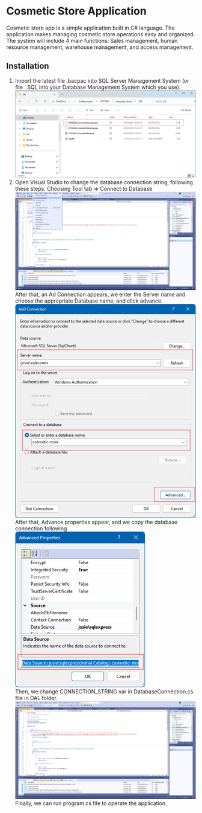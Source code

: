 # Cosmetic Store Application

Cosmetic store app is a simple application built in C# language. The application makes managing cosmetic store operations easy and organized. The system will include 4 main functions: Sales management, human resource management, warehouse management, and access management.

## Installation

1. Import the latest file .bacpac into SQL Server Management System (or file . SQL into your Database Management System which you use).
![install image](img/installDB1.png)
2. Open Visual Studio to change the database connection string, following these steps.
Choosing Tool tab => Connect to Database
![install image](img/installDB2.png)\
After that, an Ad Connection appears, we enter the Server name and choose the appropriate Database name, and click advance.\
![install image](img/installDB3.png)\
After that, Advance properties appear, and we copy the database connection following\
![install image](img/installDB4.png)\
Then, we change CONNECTION_STRING var in DatabaseConnection.cs file in DAL folder.\
![install image](img/installDB5.png)\
Finally, we can run program.cs file to operate the application.
